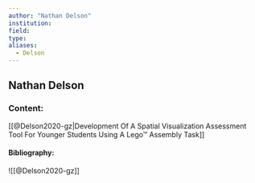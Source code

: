 ```yaml
---
author: "Nathan Delson"
institution:
field:
type:
aliases:
  - Delson
---
```


## Nathan Delson

### Content:
[[@Delson2020-gz|Development Of A Spatial Visualization Assessment Tool For Younger Students Using A Lego™ Assembly Task]]

#### Bibliography:

![[@Delson2020-gz]]